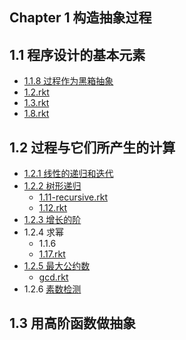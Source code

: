 Chapter 1 构造抽象过程
---

## 1.1 程序设计的基本元素

- [1.1.8 过程作为黑箱抽象](1.1.8.md)
- [1.2.rkt](1.2.rkt)
- [1.3.rkt](1.3.rkt)
- [1.8.rkt](1.8.rkt)

## 1.2 过程与它们所产生的计算

- [1.2.1 线性的递归和迭代](1.2.1.md)
- [1.2.2 树形递归](1.2.2.md)
    - [1.11-recursive.rkt](1.11-recursive.rkt)
    - [1.12.rkt](1.12.rkt)
- [1.2.3 增长的阶](1.2.3.md)
- 1.2.4 求幂
    - 1.1.6
    - [1.17.rkt](1.17.rkt)
- [1.2.5 最大公约数](1.2.5.md)
    - [gcd.rkt](gcd.rkt)
- 1.2.6 [素数检测](1.2.6.md)

## 1.3 用高阶函数做抽象
